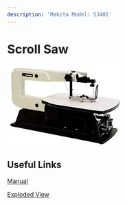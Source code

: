 ```yaml
---
description: 'Makita Model: SJ401'
---
```


# Scroll Saw

![](../.gitbook/assets/image%20%2815%29.png)

## Useful Links

[Manual](https://drive.google.com/open?id=1J8pAApaV-hl8somh_m8QrVlcfQg_8758)

[Exploded View](https://drive.google.com/open?id=1HlBM9L5yhVvoCoBp0QdjvFjLorzN6pYE)



